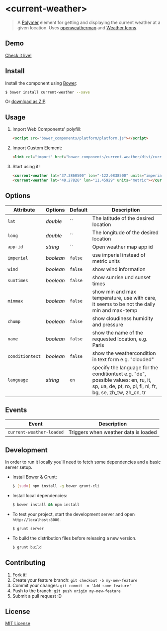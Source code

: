 # &lt;current-weather&gt;

> A [Polymer](http://www.polymer-project.org/) element for getting and displaying the current weather at a given location.
> Uses [openweathermap](http://openweathermap.org/API) and [Weather Icons](https://github.com/erikflowers/weather-icons/).

## Demo

[Check it live!](http://dotch.github.io/current-weather)

## Install

Install the component using [Bower](http://bower.io/):

```sh
$ bower install current-weather --save
```

Or [download as ZIP](https://github.com/dotch/current-weather/archive/master.zip).

## Usage

1. Import Web Components' polyfill:

    ```html
    <script src="bower_components/platform/platform.js"></script>
    ```

2. Import Custom Element:

    ```html
    <link rel="import" href="bower_components/current-weather/dist/current-weather.html">
    ```

3. Start using it!

    ```html
    <current-weather lat="37.3860500" lon="-122.0838500" units="imperial"></current-weather>
    <current-weather lat="49.27826" lon="11.45929" units="metric"></current-weather>
    ```

## Options

Attribute       | Options     | Default      | Description
---             | ---         | ---          | ---
`lat`           | *double*    | ``           | The latitude of the desired location
`long`          | *double*    | ``           | The longitude of the desired location
`app-id`        | *string*    | ``           | Open weather map app id
`imperial`      | *boolean*   | `false`      | use imperial instead of metric units
`wind`          | *boolean*   | `false`      | show wind information
`suntimes`      | *boolean*   | `false`      | show sunrise und sunset times
`minmax`        | *boolean*   | `false`      | show min and max temperature, use with care, it seems to be not the daily min and max-temp
`chump`         | *boolean*   | `false`      | show cloudiness humidity and pressure
`name`          | *boolean*   | `false`      | show the name of the requested location, e.g. Paris
`conditiontext` | *boolean*   | `false`      | show the weathercondition in text form e.g. "clouded"
`language`      | *string*    | `en`         | specify the language for the conditiontext e.g. "de", possible values: en, ru, it, sp, ua, de, pt, ro, pl, fi, nl, fr, bg, se, zh_tw, zh_cn, tr



## Events

Event                    | Description
---                      | ---
`current-weather-loaded` | Triggers when weather data is loaded

## Development

In order to run it locally you'll need to fetch some dependencies and a basic server setup.

* Install [Bower](http://bower.io/) & [Grunt](http://gruntjs.com/):

    ```sh
    $ [sudo] npm install -g bower grunt-cli
    ```

* Install local dependencies:

    ```sh
    $ bower install && npm install
    ```

* To test your project, start the development server and open `http://localhost:8000`.

    ```sh
    $ grunt server
    ```

* To build the distribution files before releasing a new version.

    ```sh
    $ grunt build
    ```
    
## Contributing

1. Fork it!
2. Create your feature branch: `git checkout -b my-new-feature`
3. Commit your changes: `git commit -m 'Add some feature'`
4. Push to the branch: `git push origin my-new-feature`
5. Submit a pull request :D

## License

[MIT License](http://opensource.org/licenses/MIT)
